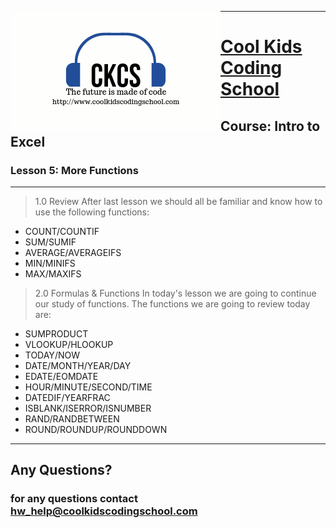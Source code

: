<div>

<p>
<img align=left src="images/ckcslogo.png">
</p>

---

<p>
<H1 align=left><a href="http://www.coolkidscodingschool.com">Cool Kids Coding School</a></H1>
<H2 align=left>Course: <strong>Intro to Excel</strong></H1>
<H3 align=left>Lesson 5: <strong>More Functions</strong></H3>
</p>

</div>

---

> 1.0 Review
After last lesson we should all be familiar and know how to use the following functions:
+ COUNT/COUNTIF
+ SUM/SUMIF
+ AVERAGE/AVERAGEIFS
+ MIN/MINIFS
+ MAX/MAXIFS

> 2.0 Formulas & Functions
In today's lesson we are going to continue our study of functions.
The functions we are going to review today are:
+ SUMPRODUCT
+ VLOOKUP/HLOOKUP
+ TODAY/NOW
+ DATE/MONTH/YEAR/DAY
+ EDATE/EOMDATE
+ HOUR/MINUTE/SECOND/TIME
+ DATEDIF/YEARFRAC
+ ISBLANK/ISERROR/ISNUMBER
+ RAND/RANDBETWEEN
+ ROUND/ROUNDUP/ROUNDDOWN

---

## **Any Questions?**

### **for any questions contact hw_help@coolkidscodingschool.com**
